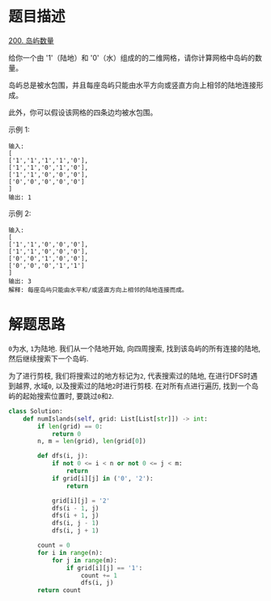 # 题目描述

[200. 岛屿数量](https://leetcode-cn.com/problems/number-of-islands/)


给你一个由 '1'（陆地）和 '0'（水）组成的的二维网格，请你计算网格中岛屿的数量。

岛屿总是被水包围，并且每座岛屿只能由水平方向或竖直方向上相邻的陆地连接形成。

此外，你可以假设该网格的四条边均被水包围。

示例 1:
```
输入:
[
['1','1','1','1','0'],
['1','1','0','1','0'],
['1','1','0','0','0'],
['0','0','0','0','0']
]
输出: 1
```

示例 2:
```
输入:
[
['1','1','0','0','0'],
['1','1','0','0','0'],
['0','0','1','0','0'],
['0','0','0','1','1']
]
输出: 3
解释: 每座岛屿只能由水平和/或竖直方向上相邻的陆地连接而成。
```

# 解题思路

`0`为水, `1`为陆地. 我们从一个陆地开始, 向四周搜索, 找到该岛屿的所有连接的陆地, 然后继续搜索下一个岛屿.

为了进行剪枝, 我们将搜索过的地方标记为`2`, 代表搜索过的陆地, 在进行DFS时遇到越界, 水域`0`, 以及搜索过的陆地`2`时进行剪枝. 在对所有点进行遍历, 找到一个岛屿的起始搜索位置时, 要跳过`0`和`2`.

```python
class Solution:
    def numIslands(self, grid: List[List[str]]) -> int:
        if len(grid) == 0:
            return 0
        n, m = len(grid), len(grid[0])

        def dfs(i, j):
            if not 0 <= i < n or not 0 <= j < m:
                return
            if grid[i][j] in ('0', '2'):
                return

            grid[i][j] = '2'
            dfs(i - 1, j)
            dfs(i + 1, j)
            dfs(i, j - 1)
            dfs(i, j + 1)

        count = 0
        for i in range(n):
            for j in range(m):
                if grid[i][j] == '1':
                    count += 1
                    dfs(i, j)
        return count
```
